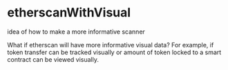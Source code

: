# etherscanWithVisual
idea of how to make a more informative scanner


What if etherscan will have more informative visual data?
For example, if token transfer can be tracked visually
or amount of token locked to a smart contract can be viewed visually.
